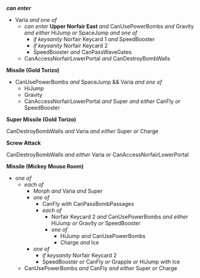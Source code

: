 ﻿***can enter***

- Varia *and one of*
  - *can enter* **Upper Norfair East** *and* CanUsePowerBombs *and* Gravity *and either* HiJump *or* SpaceJump *and one of*
    - *if keysanity* Norfair Keycard 1 *and* SpeedBooster
    - *if keysanity* Norfair Keycard 2
    - SpeedBooster *and* CanPassWaveGates
  - CanAccessNorfairLowerPortal *and* CanDestroyBombWalls

**Missile (Gold Torizo)**

- CanUsePowerBombs *and* SpaceJump && Varia *and one of*
  - HiJump
  - Gravity
  - CanAccessNorfairLowerPortal *and* Super *and either* CanFly *or* SpeedBooster

**Super Missile (Gold Torizo)**

CanDestroyBombWalls *and* Varia *and either* Super *or* Charge

**Screw Attack**

CanDestroyBombWalls *and either* Varia *or* CanAccessNorfairLowerPortal

**Missile (Mickey Mouse Room)**

- *one of*
  - *each of*
    - Morph *and* Varia *and* Super
    - *one of*
      - CanFly *with* CanPassBombPassages
      - *each of*
        - Norfair Keycard 2 *and* CanUsePowerBombs *and either* HiJump *or* Gravity *or* SpeedBooster
        - *one of*
          - HiJump *and* CanUsePowerBombs
          - Charge *and* Ice
    - *one of*
      - *if keysanity* Norfair Keycard 2
      - SpeedBooster *or* CanFly *or* Grapple *or* HiJump *with* Ice
  - CanUsePowerBombs *and* CanFly *and either* Super *or* Charge
